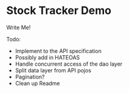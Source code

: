 Stock Tracker Demo
==================

Write Me!

Todo:
* Implement to the API specification
* Possibly add in HATEOAS
* Handle concurrent access of the dao layer
* Split data layer from API pojos
* Pagination?
* Clean up Readme
